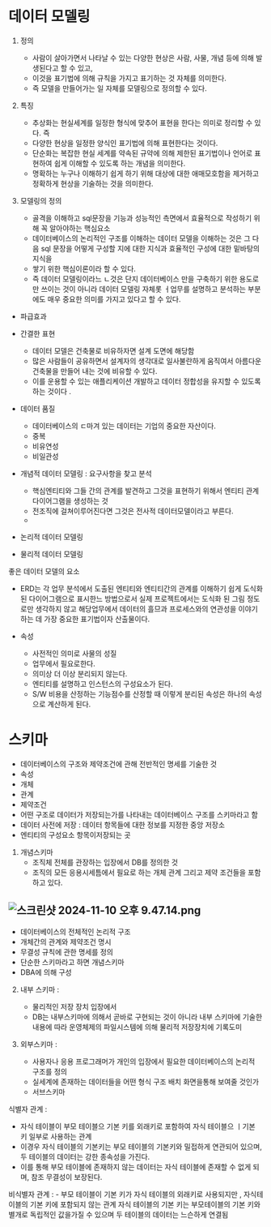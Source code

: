 # 데이터 모델링
1. 정의
   - 사람이 살아가면서 나타날 수 있는 다양한 현상은 사람, 사물, 개념 등에 의해 발생된다고 할 수 있고, 
   - 이것을 표기법에 의해 규칙을 가지고 표기하는 것 자체를 의미한다. 
   - 즉 모델을 만들어가는 일 자체를 모델링으로 정의할 수 있다. 

2. 특징 
   - 추상화는 현실세계를 일정한 형식에 맞추어 표현을 한다는 의미로 정리할 수 있다. 즉
   - 다양한 현상을 일정한 양식인 표기법에 의해 표현한다는 것이다. 
   - 단순화는 복잡한 현실 세계를 약속된 규약에 의해 제한된 표기법이나 언어로 표현하여 쉽게 이해할 수 있도록 하는 개념을 의미한다.
   - 명확하는 누구나 이해하기 쉽게 하기 위해 대상에 대한 애매모호함을 제거하고 정확하게 현상을 기술하는 것을 의미한다. 




3. 모델링의 정의
   - 골격을 이해하고 sql문장을 기능과 성능적인 측면에서 효율적으로 작성하기 위해 꼭 알아야하는 핵심요소
   - 데이터베이스의 논리적인 구조를 이해하는 데이터 모델을 이해하는 것은 그 다음 sql 문장을 어떻게 구성할 지에 대한 지식과 효율적인 구성에 대한 밑바탕의 지식을 
   - 쌓기 위한 핵심이론이라 할 수 있다. 
   - 즉 데이터 모델링이라느 ㄴ것은 단지 데이터베이스 만을 구축하기 위한 용도로만 쓰이는 것이 아니라 데이터 모델링 자체롯 ㅓ업무를 설명하고 분석하는 부분에도 매우 중요한 의미를 가지고 있다고 할 수 있다.

- 파급효과
- 간결한 표현 
  - 데이터 모델은 건축물로 비유하자면 설계 도면에 해당함
  - 많은 사람들이 공유하면서 설계자의 생각대로 일사불란하게 움직여서 아름다운 건축물을 만들어 내는 것에 비유할 수 있다.
  - 이를 운용할 수 있는 애플리케이션 개발하고 데이터 정합성을 유지할 수 있도록 하는 것이다 .

- 데이터 품질 
  - 데이터베이스의 ㄷ마겨 있는 데이터는 기업의 중요한 자산이다. 
  - 중복 
  - 비유연성
  - 비일관성


- 개념적 데이터 모델링 : 요구사항을 찾고 분석 
  - 핵심엔티티와 그들 간의 관계를 발견하고 그것을 표현하기 위해서 엔티티 관계다이어그램을 생성하는 것 
  - 전조직에 걸쳐이루어진다면 그것은 전사적 데이터모델이라고 부른다.
  - 
- 논리적 데이터 모델링
- 물리적 데이터 모델링 



좋은 데이터 모델의 요소 
- ERD는 각 업무 분석에서 도출된 엔티티와 엔티티간의 관계를 이해하기 쉽게 도식화 된 다이어그램으로 표시한느 방법으로서 실제 프로젝트에서는 도식화 된 그림 정도로만 생각하지 않고 해당업무에서 데이터의 흘므과 프로세스와의 연관성을 이야기하는 데 가장 중요한 표기법이자 산출물이다. 



- 속성 
  - 사전적인 의미로 사물의 성질 
  - 업무에서 필요로한다.
  - 의미상 더 이상 분리되지 않는다.
  - 엔티티를 설명하고 인스턴스의 구성요소가 된다.
  - S/W 비용을 산정하는 기능점수를 산정할 때 이렇게 분리된 속성은 하나의 속성으로 계산하게 된다. 
  

# 스키마 
- 데이터베이스의 구조와 제약조건에 관해 전반적인 명세를 기술한 것
- 속성
- 개체
- 관계
- 제약조건 
- 어떤 구조로 데이터가 저장되는가를 나타내는 데이터베이스 구조를 스키마라고 함 
- 데이터 사전에 저장 : 데이터 항목들에 대한 정보를 지정한 중앙 저장소 
- 엔티티의 구성요소 항목이저장되는 곳 


1. 개념스키마 
   - 조직체 전체를 관장하는 입장에서 DB를 정의한 것
   - 조직의 모든 응용시세틈에서 필요로 하는 개체 관계 그리고 제약 조건들을 포함하고 있다.

![스크린샷 2024-11-10 오후 9.47.14.png](..%2F..%2F..%2F..%2F..%2F..%2Fvar%2Ffolders%2Fm4%2Fn9zxyvgx4lx03pl_7nrbhpyr0000gn%2FT%2FTemporaryItems%2FNSIRD_screencaptureui_6FXcn4%2F%EC%8A%A4%ED%81%AC%EB%A6%B0%EC%83%B7%202024-11-10%20%EC%98%A4%ED%9B%84%209.47.14.png)
-

-  데이터베이스의 전체적인 논리적 구조 
- 개체간의 관계와 제약조건 명시
- 무결성 규칙에 관한 명세를 정의
- 단순한 스키마라고 하면 개념스키마 
- DBA에 의해 구성 



2. 내부 스키마  :
   - 물리적인 저장 장치 입장에서 
   - DB는 내부스키마에 의해서 곧바로 구현되는 것이 아니라 내부 스키마에 기술한 내용에 따라 운영체제의 파일시스템에 의해 물리적 저장장치에 기록도미 


3. 외부스키마 : 
   - 사용자나 응용 프로그래머가 개인의 입장에서 필요한 데이터베이스의 논리적 구조를 정의
   - 실세계에 존재하는 데이터들을 어떤 형식 구조 배치 화면을통해 보여줄 것인가 
   - 서브스키마 



식별자 관계 :
 - 자식 테이블이 부모 테이블으 기본 키를 외래키로 포함하여 자식 테이블으 ㅣ기본 키 일부로 사용하는 관계 
 - 이경우 자식 테이블의 기본키는 부모 테이블의 기본키와 밀접하게 연관되어 있으며, 두 테이블의 데이터는 강한 종속성을 가진다. 
 - 이를 통해 부모 테이블에 존재하지 않는 데이터는 자식 테이블에 존재할 수 없게 되며, 참조 무결성이 보장된다.


비식별자 관계 : 
    - 부모 테이블이 기본 키가 자식 테이블의 외래키로 사용되지만 , 자식테이블의 기본 키에 포함되지 않는 관계
자식 테이블의 기본 키는 부모테이블의 기본 키와 별개로 독립적인 값을가질 수 있으며 두 테이블의 데이터는 느슨하게 연결됨


